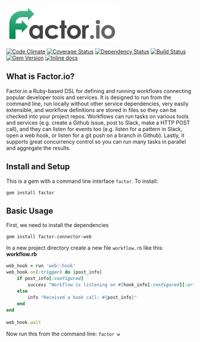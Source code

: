 ![Factor.io Logo](/factor.png)

[![Code Climate](https://codeclimate.com/github/factor-io/factor.png)](https://codeclimate.com/github/factor-io/factor)
[![Coverage Status](https://coveralls.io/repos/factor-io/factor/badge.svg)](https://coveralls.io/r/factor-io/factor)
[![Dependency Status](https://gemnasium.com/factor-io/factor.svg)](https://gemnasium.com/factor-io/factor)
[![Build Status](https://travis-ci.org/factor-io/factor.svg)](https://travis-ci.org/factor-io/factor)
[![Gem Version](https://badge.fury.io/rb/factor.svg)](http://badge.fury.io/rb/factor)
[![Inline docs](http://inch-ci.org/github/factor-io/factor.svg?branch=master)](http://inch-ci.org/github/factor-io/factor)

## What is Factor.io?
Factor.io a Ruby-based DSL for defining and running workflows connecting popular developer tools and services. It is designed to run from the command line, run locally without other service dependencies, very easily extensible, and workflow definitions are stored in files so they can be checked into your project repos. Workflows can run tasks on various tools and services (e.g. create a Github issue, post to Slack, make a HTTP POST call), and they can listen for events too (e.g. listen for a pattern in Slack, open a web hook, or listen for a git push on a branch in Github). Lastly, it supports great concurrency control so you can run many tasks in parallel and aggregate the results.

## Install and Setup
This is a gem with a command line interface `factor`. To install:

    gem install factor

## Basic Usage
First, we need to install the dependencies
```
gem install factor-connector-web
```

In a new project directory create a new file `workflow.rb` like this:
**workflow.rb**
```ruby
web_hook = run 'web::hook'
web_hook.on(:trigger) do |post_info|
    if post_info[:configured]
        success "Workflow is listening on #{hook_info[:configured][:url]}"
    else
        info "Received a hook call: #{post_info}"
    end
end

web_hook.wait
```

Now run this from the command line:
`factor w`
